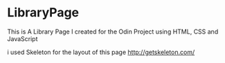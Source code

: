 # LibraryPage
This is A Library Page I created for the Odin Project using HTML, CSS and JavaScript 

i used Skeleton for the layout of this page http://getskeleton.com/
